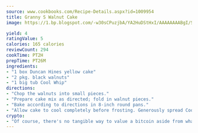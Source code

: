 ```yaml
---
source: www.cookbooks.com/Recipe-Details.aspx?id=1009954
title: Granny S Walnut Cake
image: https://1.bp.blogspot.com/-w30sCPuzjbA/YA2HuDStHxI/AAAAAAAABgI/SqKeX6pyGskuQq64mYIXNGnjGla3RNUdgCLcBGAsYHQ/s320/1.png

yield: 4
ratingValue: 5
calories: 165 calories
reviewCount: 294
cookTime: PT2H
prepTime: PT26M
ingredients:
- "1 box Duncan Hines yellow cake"
- "2 pkg. black walnuts"
- "1 big tub Cool Whip"
directions:
- "Chop the walnuts into small pieces."
- "Prepare cake mix as directed; fold in walnut pieces."
- "Bake according to directions in 8-inch round pans."
- "Allow cake to cool completely before frosting. Generously spread Cool Whip on cake."
crypto:
- "Of course, there's no tangible way to value a bitcoin aside from what someone else believes it is worth."
---
```

